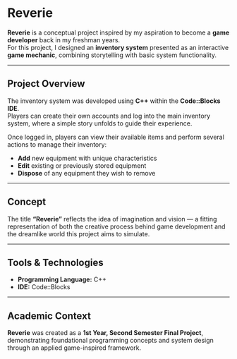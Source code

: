# Reverie

**Reverie** is a conceptual project inspired by my aspiration to become a **game developer** back in my freshman years.  
For this project, I designed an **inventory system** presented as an interactive **game mechanic**, combining storytelling with basic system functionality.

---

## Project Overview

The inventory system was developed using **C++** within the **Code::Blocks IDE**.  
Players can create their own accounts and log into the main inventory system, where a simple story unfolds to guide their experience.

Once logged in, players can view their available items and perform several actions to manage their inventory:

-  **Add** new equipment with unique characteristics  
-  **Edit** existing or previously stored equipment  
-  **Dispose** of any equipment they wish to remove

---

##  Concept

The title **“Reverie”** reflects the idea of imagination and vision — a fitting representation of both the creative process behind game development and the dreamlike world this project aims to simulate.

---

##  Tools & Technologies
- **Programming Language:** C++  
- **IDE:** Code::Blocks  

---

##  Academic Context
**Reverie** was created as a **1st Year, Second Semester Final Project**, demonstrating foundational programming concepts and system design through an applied game-inspired framework.

